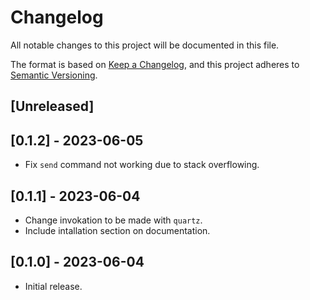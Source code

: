 # Changelog

All notable changes to this project will be documented in this file.

The format is based on [Keep a Changelog](https://keepachangelog.com/en/1.0.0/),
and this project adheres to [Semantic Versioning](https://semver.org/spec/v2.0.0.html).

## [Unreleased]

## [0.1.2] - 2023-06-05

- Fix `send` command not working due to stack overflowing.

## [0.1.1] - 2023-06-04

- Change invokation to be made with `quartz`.
- Include intallation section on documentation.

## [0.1.0] - 2023-06-04

- Initial release.
